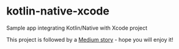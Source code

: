 # kotlin-native-xcode
Sample app integrating Kotlin/Native with Xcode project

This project is followed by a [Medium story](https://medium.com/@mateuszmatrejek/kotlin-native-and-xcode-integration-insights-357b8747a1c8) - hope you will enjoy it!

